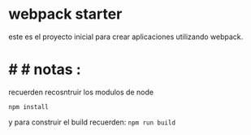  # webpack starter

 este es el proyecto inicial para crear aplicaciones utilizando webpack.
  # # # notas :
   recuerden recosntruir los modulos de node 
   ```
   npm install 

   ```
   y para construir el build recuerden:
    ```
    npm run build
    ```